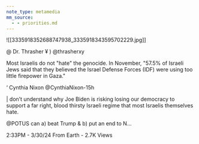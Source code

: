 ```yaml
---
note_type: metamedia
mm_source:
  - - priorities.md
---
```


![[3335918352688747938_3335918343595702229.jpg]]

@ Dr. Thrasher ¥
) @thrasherxy

Most Israelis do not "hate" the genocide. In
November, "57.5% of Israeli Jews said that they
believed the Israel Defense Forces (IDF) were
using too little firepower in Gaza."

‘ Cynthia Nixon @CynthiaNixon-15h

| don’t understand why Joe Biden is risking losing
our democracy to support a far right, blood thirsty
Israeli regime that most Israelis themselves hate.

@POTUS can a) beat Trump & b) put an end to N...

2:33PM - 3/30/24 From Earth - 2.7K Views

